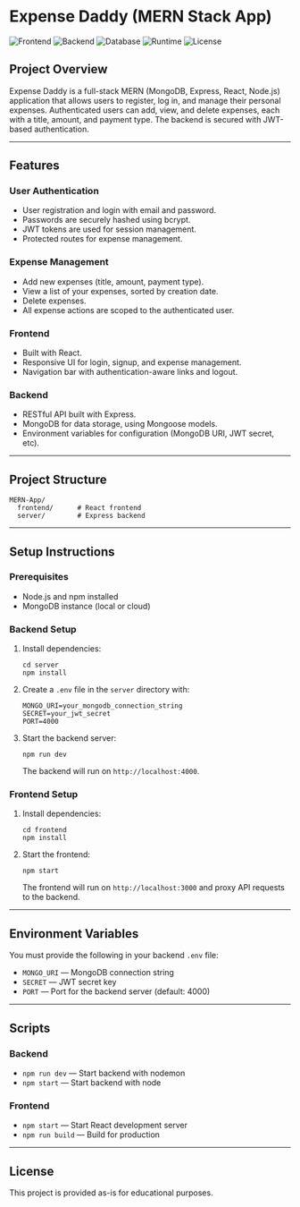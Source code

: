 # Expense Daddy (MERN Stack App)

![Frontend](https://img.shields.io/badge/Frontend-React-blue?style=for-the-badge&logo=react)
![Backend](https://img.shields.io/badge/Backend-Express-green?style=for-the-badge&logo=express)
![Database](https://img.shields.io/badge/Database-MongoDB-yellow?style=for-the-badge&logo=mongodb)
![Runtime](https://img.shields.io/badge/Runtime-Node.js-darkgreen?style=for-the-badge&logo=node.js)
![License](https://img.shields.io/badge/License-MIT-yellow?style=for-the-badge)

## Project Overview

Expense Daddy is a full-stack MERN (MongoDB, Express, React, Node.js) application that allows users to register, log in, and manage their personal expenses. Authenticated users can add, view, and delete expenses, each with a title, amount, and payment type. The backend is secured with JWT-based authentication.

---

## Features

### User Authentication
- User registration and login with email and password.
- Passwords are securely hashed using bcrypt.
- JWT tokens are used for session management.
- Protected routes for expense management.

### Expense Management
- Add new expenses (title, amount, payment type).
- View a list of your expenses, sorted by creation date.
- Delete expenses.
- All expense actions are scoped to the authenticated user.

### Frontend
- Built with React.
- Responsive UI for login, signup, and expense management.
- Navigation bar with authentication-aware links and logout.

### Backend
- RESTful API built with Express.
- MongoDB for data storage, using Mongoose models.
- Environment variables for configuration (MongoDB URI, JWT secret, etc).

---

## Project Structure

```
MERN-App/
  frontend/      # React frontend
  server/        # Express backend
```

---

## Setup Instructions

### Prerequisites
- Node.js and npm installed
- MongoDB instance (local or cloud)

### Backend Setup

1. Install dependencies:
   ```
   cd server
   npm install
   ```
2. Create a `.env` file in the `server` directory with:
   ```
   MONGO_URI=your_mongodb_connection_string
   SECRET=your_jwt_secret
   PORT=4000
   ```
3. Start the backend server:
   ```
   npm run dev
   ```
   The backend will run on `http://localhost:4000`.

### Frontend Setup

1. Install dependencies:
   ```
   cd frontend
   npm install
   ```
2. Start the frontend:
   ```
   npm start
   ```
   The frontend will run on `http://localhost:3000` and proxy API requests to the backend.

---

## Environment Variables

You must provide the following in your backend `.env` file:
- `MONGO_URI` — MongoDB connection string
- `SECRET` — JWT secret key
- `PORT` — Port for the backend server (default: 4000)

---

## Scripts

### Backend
- `npm run dev` — Start backend with nodemon
- `npm start` — Start backend with node

### Frontend
- `npm start` — Start React development server
- `npm run build` — Build for production

---

## License

This project is provided as-is for educational purposes. 